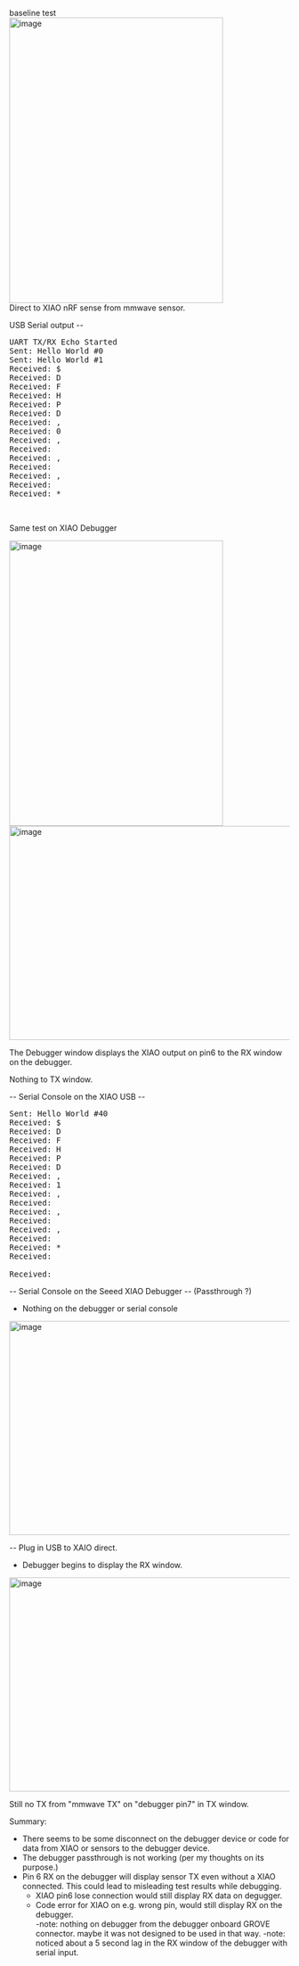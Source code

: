 baseline test  
<img width="384" height="512" alt="image" src="https://github.com/user-attachments/assets/1c703ac1-490f-4326-9e85-cd99302c96b0" />  
Direct to XIAO nRF sense from mmwave sensor.  


USB Serial output --
<pre>UART TX/RX Echo Started
Sent: Hello World #0
Sent: Hello World #1
Received: $
Received: D
Received: F
Received: H
Received: P
Received: D
Received: ,
Received: 0
Received: ,
Received:
Received: ,
Received:
Received: ,
Received:
Received: * </pre>
</br>

Same test on XIAO Debugger  
  
<img width="384" height="512" alt="image" src="https://github.com/user-attachments/assets/24580d56-8116-4739-98c5-d5c691cff925" />  


<img width="512" height="384" alt="image" src="https://github.com/user-attachments/assets/638e600b-f987-4a81-982d-4de6a2e6b09c" />  
  
The Debugger window displays the XIAO output on pin6 to the RX window on the debugger.  
  
Nothing to TX window.  

-- Serial Console on the XIAO USB --

<pre>Sent: Hello World #40
Received: $
Received: D
Received: F
Received: H
Received: P
Received: D
Received: ,
Received: 1
Received: ,
Received:  
Received: ,
Received:  
Received: ,
Received:  
Received: *
Received: 

Received: </pre>


-- Serial Console on the Seeed XIAO Debugger --  (Passthrough ?)  
  - Nothing on the debugger or serial console  
<img width="512" height="384" alt="image" src="https://github.com/user-attachments/assets/efe9dad9-4443-4fb7-af7c-b117747fe66c" />  
  
-- Plug in USB to XAIO direct.  
  - Debugger begins to display the RX window.  
<img width="512" height="384" alt="image" src="https://github.com/user-attachments/assets/274bc534-4a52-47c2-8d16-d53695169715" />

Still no TX from "mmwave TX" on "debugger pin7" in TX window.

  
Summary: 
  - There seems to be some disconnect on the debugger device or code for data from XIAO or sensors to the debugger device.  
  - The debugger passthrough is not working (per my thoughts on its purpose.)  
  - Pin 6 RX on the debugger will display sensor TX even without a XIAO connected. This could lead to misleading test results while debugging.  
      - XIAO pin6 lose connection would still display RX data on degugger.  
      - Code error for XIAO on e.g. wrong pin, would still display RX on the debugger.  
  -note: nothing on debugger from the debugger onboard GROVE connector. maybe it was not designed to be used in that way.
  -note: noticed about a 5 second lag in the RX window of the debugger with serial input.









